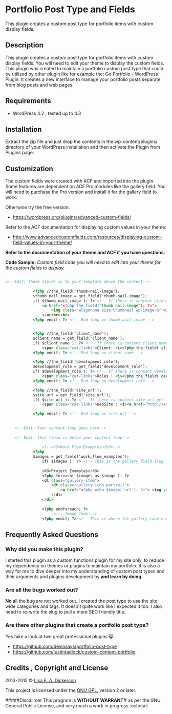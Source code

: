 # Portfolio Post Type and Fields


This plugin creates a custom post type for portfolio items with custom display fields. 
## Description
 This plugin creates a custom post type for portfolio items with custom display fields. You will need to edit your theme to display the custom fields. This plugin was created to maintain a portfolio custom post type that could be utilized by other plugin like for example the: Go Portfolio &#45; WordPress Plugin. It creates a new interface to manage your portfolio posts separate from blog posts and web pages.


## Requirements
* WordPress 4.2 , tested up to 4.3

## Installation
Extract the zip file and just drop the contents in the wp-content/plugins/ directory of your WordPress installation and then activate the Plugin from Plugins page.

## Customization

The custom fields were created with ACF and imported into the plugin.
Some features are dependent on ACF Pro modules like the gallery field.
You will need to purchase the Pro version and install it for the gallery field to work. 

Otherwise try the free version: 

*	https://wordpress.org/plugins/advanced-custom-fields/

Refer to the ACF documentation for displaying custom values in your theme:

*	http://www.advancedcustomfields.com/resources/displaying-custom-field-values-in-your-theme/

__Refer to the documentation of your theme and ACF if you have questions.__

__Code Sample:__ _Custom field code you will need to edit into your theme for the custom fields to display._

~~~html

<!--Edit: these fields in to your template above the content-->	
			
			<?php //the_field('thumb-nail-image');
			$thumb_nail_image = get_field('thumb-nail-image');
			if( $thumb_nail_image ): ?> <!-- If there is content client_name get it and format-->
				<a href="<?php the_field("thumb-nail-image"); ?>">
					<img class="alignnone size-thumbnail wp-image-6" width="150" height="150" src="<?php the_field("thumb-nail-image"); ?>">
				</a><br><br>
			<?php endif; ?> <!-- End loop on thumb_nail_image -->


			<?php //the_field('client_name');
			$client_name = get_field('client_name');
			if( $client_name ): ?> <!-- If there is content client_name get it and format-->
				<span class="cat-links">Client: <i><?php the_field('client_name'); ?></i></span><br>
			<?php endif; ?> <!-- End loop on client_name -->

			<?php //the_field('development_role');
			$development_role = get_field('development_role');
			if( $development_role ): ?> <!-- If there is content development_role get it and format-->
				<span class="cat-links">Roles : <i><?php the_field('development_role'); ?></i></span><br>
			<?php endif; ?> <!-- End loop on development_role -->

			<?php //the_field('site_url');
			$site_url = get_field('site_url');
			if( $site_url ): ?> <!-- If there is content site_url get it and format-->
				<span class="cat-links">WebSite : <i><a href='http://<?php the_field("site_url"); ?>'><?php the_field("site_url"); ?></a></i></span><br>

			<?php endif; ?> <!-- End loop on site_url -->
			
			
	<!--Edit: Your content loop goes here-->	
			
	<!--Edit: this field in below your content loop-->	
            
            	<!--<h3>Work Flow Examples</h3>-->
			<?php
			$images = get_field('work_flow_examples'); 
				if( $images ): ?> <!-- This is the gallery field slug -->
				
				<h3>Project Examples</h3>			
				<?php foreach( $images as $image ): ?>
				<dl class="gallery-item">
					<dt class="gallery-icon portrait">
						<a href="<?php echo $image['url']; ?>"> <img src="<?php echo $image['sizes']['thumbnail']; ?>" alt="<?php echo $image['alt']; ?>" /></a>
					</dt>
				</dl>
					
				<?php endforeach; ?>
					 <!-- Image Code -->
				<?php endif; ?> <!-- This is where the gallery loop ends -->
~~~

## Frequently Asked Questions


 


### Why did you make this plugin?


I started this plugin as a custom functions plugin for my site only, to reduce my dependency on themes or plugins to maintain my portfolio.
It is also a way for me to dive deeper into my understanding of custom post types and their arguments and plugins development by __and learn by doing__.


### Are all the bugs worked out?
__No__ all the bug are not worked out. I created the post type to use the site wide categories and tags. It doesn&#39;t quite work like I expected it too. I also need to re-write the slug to pull a more SEO friendly title.
### Are there other plugins that create a portfolio post type?


Yes take a look at two great professional plugins :smile_cat:
 * https://github.com/devinsays/portfolio-post-type
 * https://github.com/justintadlock/custom-content-portfolio




## Credits , Copyright and License

2013-2015 &copy; [Lisa E. A. Dickerson](http://www.aliaslead.com/)

This project is licensed under the [GNU GPL](http://www.gnu.org/licenses/old-licenses/gpl-2.0.html), version 2 or later.

#####Discalimer
This program is __WITHOUT WARRANTY__ as per the GNU General Public License, and very much a work in progress.:octocat:




